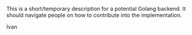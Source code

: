 This is a short/temporary description for a potential Golang backend. It should navigate people on how to contribute into the implementation.

Ivan
